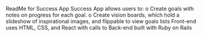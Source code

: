 ReadMe for Success App
Success App allows users to:
o   Create goals with notes on progress for each goal.
o   Create vision boards, which hold a slideshow of inspirational images, and flippable to view goals lists
Front-end uses HTML, CSS, and React with calls to Back-end built with Ruby on Rails

